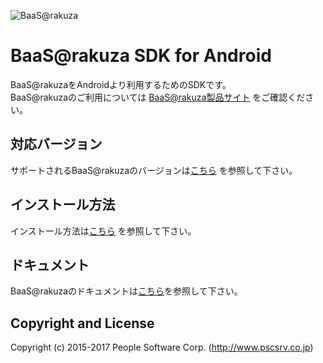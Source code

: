 ![BaaS@rakuza](https://docs.raku-za.jp/assets/img/logo.svg)

# BaaS@rakuza SDK for Android

BaaS@rakuzaをAndroidより利用するためのSDKです。  
BaaS@rakuzaのご利用については [BaaS@rakuza製品サイト](http://www.raku-za.jp/baas/) をご確認ください。

## 対応バージョン
サポートされるBaaS@rakuzaのバージョンは[こちら](https://docs.raku-za.jp/guide/dev/requirements.html#baas-rakuza) を参照して下さい。

## インストール方法
インストール方法は[こちら](https://docs.raku-za.jp/guide/dev/quick-start/android.html) を参照して下さい。

## ドキュメント
BaaS@rakuzaのドキュメントは[こちら](https://docs.raku-za.jp)を参照して下さい。

## Copyright and License

Copyright (c) 2015-2017 People Software Corp. (http://www.pscsrv.co.jp)
